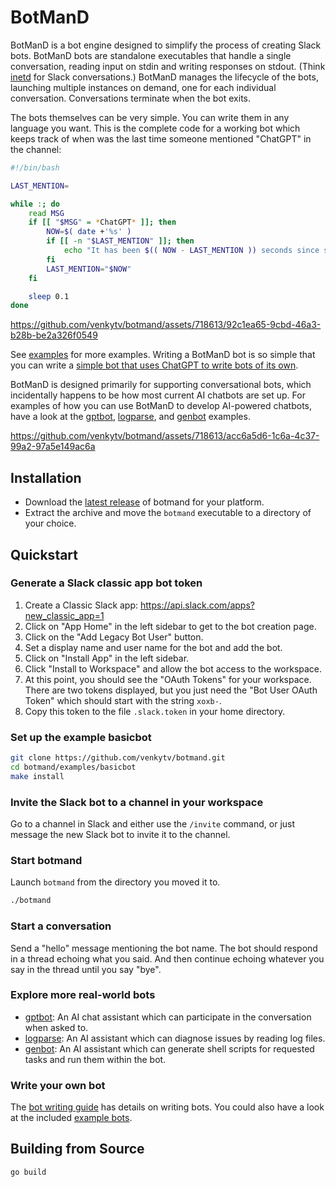 # BotManD

BotManD is a bot engine designed to simplify the process of creating Slack
bots.  BotManD bots are standalone executables that handle a single
conversation, reading input on stdin and writing responses on stdout. (Think
[inetd](https://en.wikipedia.org/wiki/Inetd) for Slack conversations.) BotManD
manages the lifecycle of the bots, launching multiple instances on demand, one
for each individual conversation.  Conversations terminate when the bot exits.

The bots themselves can be very simple. You can write them in any language you want.
This is the complete code for a working bot which keeps track of when was the
last time someone mentioned "ChatGPT" in the channel:

```bash
#!/bin/bash

LAST_MENTION=

while :; do
    read MSG
    if [[ "$MSG" = *ChatGPT* ]]; then
        NOW=$( date +'%s' )
        if [[ -n "$LAST_MENTION" ]]; then
            echo "It has been $(( NOW - LAST_MENTION )) seconds since someone mentioned ChatGPT last!"
        fi
        LAST_MENTION="$NOW"
    fi

    sleep 0.1
done
```

https://github.com/venkytv/botmand/assets/718613/92c1ea65-9cbd-46a3-b28b-be2a326f0549

See [examples](examples) for more examples. Writing a BotManD bot is so simple
that you can write a [simple bot that uses ChatGPT to write bots of its
own](examples/genbot).

BotManD is designed primarily for supporting conversational bots, which
incidentally happens to be how most current AI chatbots are set up. For
examples of how you can use BotManD to develop AI-powered chatbots, have a look
at the [gptbot](examples/gptbot), [logparse](examples/logparse), and
[genbot](examples/genbot) examples.

https://github.com/venkytv/botmand/assets/718613/acc6a5d6-1c6a-4c37-99a2-97a5e149ac6a

## Installation

* Download the [latest release](../../releases/latest) of botmand for your platform.
* Extract the archive and move the `botmand` executable to a directory of your choice.

## Quickstart

### Generate a Slack classic app bot token

1. Create a Classic Slack app: https://api.slack.com/apps?new_classic_app=1
2. Click on "App Home" in the left sidebar to get to the bot creation page.
3. Click on the "Add Legacy Bot User" button.
4. Set a display name and user name for the bot and add the bot.
5. Click on "Install App" in the left sidebar.
6. Click "Install to Workspace" and allow the bot access to the workspace.
7. At this point, you should see the "OAuth Tokens" for your workspace.
    There are two tokens displayed, but you just need the "Bot User OAuth Token" which
    should start with the string `xoxb-`.
8. Copy this token to the file `.slack.token` in your home directory.

### Set up the example basicbot

```bash
git clone https://github.com/venkytv/botmand.git
cd botmand/examples/basicbot
make install
```

### Invite the Slack bot to a channel in your workspace

Go to a channel in Slack and either use the `/invite` command, or just message
the new Slack bot to invite it to the channel.

### Start botmand

Launch `botmand` from the directory you moved it to.

```bash
./botmand
```

### Start a conversation

Send a "hello" message mentioning the bot name. The bot should respond in a
thread echoing what you said. And then continue echoing whatever you say in the
thread until you say "bye".

### Explore more real-world bots

* [gptbot](examples/gptbot): An AI chat assistant which can participate in the
  conversation when asked to.
* [logparse](examples/logparse): An AI assistant which can diagnose issues by
  reading log files.
* [genbot](examples/genbot): An AI assistant which can generate shell scripts
  for requested tasks and run them within the bot.

### Write your own bot

The [bot writing guide](BOT-WRITING-GUIDE.md) has details on writing bots.  You
could also have a look at the included [example bots](examples).

## Building from Source

```bash
go build
```
